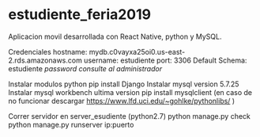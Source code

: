 # estudiente_feria2019
Aplicacion movil desarrollada con React Native, python y MySQL.

Credenciales
	hostname: mydb.c0vayxa25oi0.us-east-2.rds.amazonaws.com
	username: estudiente
	port: 3306
	Default Schema: estudiente
	*password consulte al administrador*

Instalar modulos python
	pip install Django
	Instalar mysql version 5.7.25
	Instalar mysql workbench ultima version
	pip install mysqlclient (en caso de no funcionar descargar https://www.lfd.uci.edu/~gohlke/pythonlibs/ )

Correr servidor en server_esudiente (python2.7)
	python manage.py check
	python manage.py runserver ip:puerto
